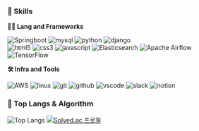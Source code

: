 ### 🦾 Skills
**🧑‍💻 Lang and Frameworks**


![Springboot](https://img.shields.io/badge/springboot-6DB33F?style=for-the-badge&logo=springboot&logoColor=white)
![mysql](https://img.shields.io/badge/mysql-4479A1.svg?&style=for-the-badge&logo=mysql&logoColor=white)
![python](https://img.shields.io/badge/python-3776AB.svg?&style=for-the-badge&logo=python&logoColor=white)
![django](https://img.shields.io/badge/django-092E20.svg?&style=for-the-badge&logo=django&logoColor=white)<br>
![html5](https://img.shields.io/badge/html5-E34F26.svg?&style=for-the-badge&logo=html5&logoColor=white)
![css3](https://img.shields.io/badge/css3-1572B6.svg?&style=for-the-badge&logo=css3&logoColor=white)
![javascript](https://img.shields.io/badge/javascript-F7DF1E.svg?&style=for-the-badge&logo=javascript&logoColor=white)
![Elasticsearch](https://img.shields.io/badge/elasticsearch-005571.svg?&style=for-the-badge&logo=elasticsearch&logoColor=white) 
![Apache Airflow](https://img.shields.io/badge/apacheairflow-017CEE.svg?&style=for-the-badge&logo=apacheairflow&logoColor=white) 
![TensorFlow](https://img.shields.io/badge/tensorflow-FF6F00.svg?&style=for-the-badge&logo=tensorflow&logoColor=white) 

**🛠️ Infra and Tools**

![AWS](https://img.shields.io/badge/amazonaws-232F3E?style=for-the-badge&logo=amazonaws&logoColor=white)
![linux](https://img.shields.io/badge/linux-FCC624.svg?&style=for-the-badge&logo=linux&logoColor=white)
![git](https://img.shields.io/badge/git-F05032.svg?&style=for-the-badge&logo=git&logoColor=white)
![github](https://img.shields.io/badge/github-181717.svg?&style=for-the-badge&logo=github&logoColor=white)
![vscode](https://img.shields.io/badge/vscode-007ACC.svg?&style=for-the-badge&logo=visualstudiocode&logoColor=white)
![slack](https://img.shields.io/badge/slack-4A154B.svg?&style=for-the-badge&logo=slack&logoColor=white)
![notion](https://img.shields.io/badge/notion-000000.svg?&style=for-the-badge&logo=notion&logoColor=white)



### 🚌 Top Langs & Algorithm
![Top Langs](https://github-readme-stats.vercel.app/api/top-langs/?username=rhrjsdn3853&layout=compact)
[![Solved.ac
프로필](http://mazassumnida.wtf/api/v2/generate_badge?boj=rhrjsdn3853)](https://solved.ac/rhrjsdn3853)

